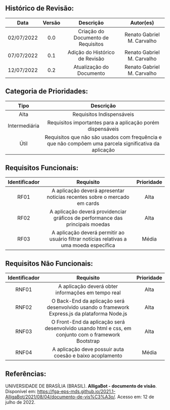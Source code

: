 
## Histórico de Revisão:

| Data | Versão | Descrição | Autor(es) |
| :-: | :-: | :-: | :-: |
| 02/07/2022 | 0.0 | Criação do Documento de Requisitos | Renato Gabriel M. Carvalho |
| 07/07/2022 | 0.1 | Adição do Histórico de Revisão | Renato Gabriel M. Carvalho |
| 12/07/2022 | 0.2 | Atualização do Documento | Renato Gabriel M. Carvalho |

## Categoria de Prioridades:

|**Tipo**|**Descrição**|
|:-:|:-:|
| Alta | Requisitos Indispensáveis |
| Intermediária | Requisitos importantes para a aplicação porém dispensáveis |
| Útil | Requisitos que não são usados com frequência e que não compõem uma parcela significativa da aplicação |

## Requisitos Funcionais:

|**Identificador**|**Requisito**|**Prioridade**|
|:-:|:-:|:-:|
| RF01 | A aplicação deverá apresentar noticias recentes sobre o mercado em cards | Alta |
| RF02 | A aplicação deverá providenciar gráficos de performance das principais moedas | Alta |
| RF03 | A aplicação deverá permitir ao usuário filtrar notícias relativas a uma moeda específica | Média |

## Requisitos Não Funcionais:

|**Identificador**|**Requisito**|**Prioridade**|
|:-:|:-:|:-:|
| RNF01 | A aplicação deverá obter informações em tempo real | Alta |
| RNF02 | O Back-End da aplicação será desenvolvido usando o framework Express.js da plataforma Node.js | Alta |
| RNF03 | O Front-End da aplicação será desenvolvido usando html e css, em conjunto com o framework Bootstrap | Alta |
| RNF04 | A aplicação deve possuir auta coesão e baixo acoplamento | Média |

## Referências:

UNIVERSIDADE DE BRASÍLIA (BRASIL). **AlligaBot - documento de visão**. Disponível em: <https://fga-eps-mds.github.io/2021.1-AlligaBot/2021/08/04/documento-de-vis%C3%A3o/>. Acesso em: 12 de julho de 2022. <br />